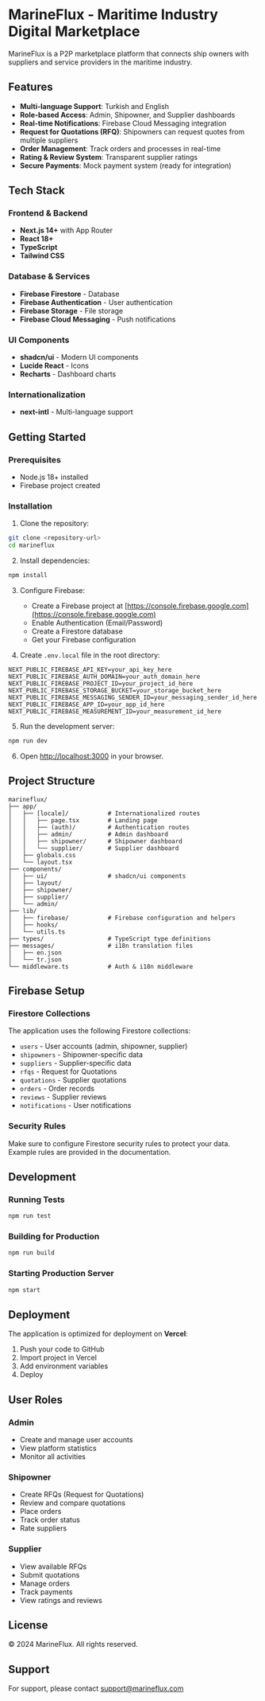 # MarineFlux - Maritime Industry Digital Marketplace

MarineFlux is a P2P marketplace platform that connects ship owners with suppliers and service providers in the maritime industry.

## Features

- **Multi-language Support**: Turkish and English
- **Role-based Access**: Admin, Shipowner, and Supplier dashboards
- **Real-time Notifications**: Firebase Cloud Messaging integration
- **Request for Quotations (RFQ)**: Shipowners can request quotes from multiple suppliers
- **Order Management**: Track orders and processes in real-time
- **Rating & Review System**: Transparent supplier ratings
- **Secure Payments**: Mock payment system (ready for integration)

## Tech Stack

### Frontend & Backend
- **Next.js 14+** with App Router
- **React 18+**
- **TypeScript**
- **Tailwind CSS**

### Database & Services
- **Firebase Firestore** - Database
- **Firebase Authentication** - User authentication
- **Firebase Storage** - File storage
- **Firebase Cloud Messaging** - Push notifications

### UI Components
- **shadcn/ui** - Modern UI components
- **Lucide React** - Icons
- **Recharts** - Dashboard charts

### Internationalization
- **next-intl** - Multi-language support

## Getting Started

### Prerequisites

- Node.js 18+ installed
- Firebase project created

### Installation

1. Clone the repository:
```bash
git clone <repository-url>
cd marineflux
```

2. Install dependencies:
```bash
npm install
```

3. Configure Firebase:
   - Create a Firebase project at [https://console.firebase.google.com](https://console.firebase.google.com)
   - Enable Authentication (Email/Password)
   - Create a Firestore database
   - Get your Firebase configuration

4. Create `.env.local` file in the root directory:
```env
NEXT_PUBLIC_FIREBASE_API_KEY=your_api_key_here
NEXT_PUBLIC_FIREBASE_AUTH_DOMAIN=your_auth_domain_here
NEXT_PUBLIC_FIREBASE_PROJECT_ID=your_project_id_here
NEXT_PUBLIC_FIREBASE_STORAGE_BUCKET=your_storage_bucket_here
NEXT_PUBLIC_FIREBASE_MESSAGING_SENDER_ID=your_messaging_sender_id_here
NEXT_PUBLIC_FIREBASE_APP_ID=your_app_id_here
NEXT_PUBLIC_FIREBASE_MEASUREMENT_ID=your_measurement_id_here
```

5. Run the development server:
```bash
npm run dev
```

6. Open [http://localhost:3000](http://localhost:3000) in your browser.

## Project Structure

```
marineflux/
├── app/
│   ├── [locale]/           # Internationalized routes
│   │   ├── page.tsx        # Landing page
│   │   ├── (auth)/         # Authentication routes
│   │   ├── admin/          # Admin dashboard
│   │   ├── shipowner/      # Shipowner dashboard
│   │   └── supplier/       # Supplier dashboard
│   ├── globals.css
│   └── layout.tsx
├── components/
│   ├── ui/                 # shadcn/ui components
│   ├── layout/
│   ├── shipowner/
│   ├── supplier/
│   └── admin/
├── lib/
│   ├── firebase/           # Firebase configuration and helpers
│   ├── hooks/
│   └── utils.ts
├── types/                  # TypeScript type definitions
├── messages/               # i18n translation files
│   ├── en.json
│   └── tr.json
└── middleware.ts           # Auth & i18n middleware
```

## Firebase Setup

### Firestore Collections

The application uses the following Firestore collections:

- `users` - User accounts (admin, shipowner, supplier)
- `shipowners` - Shipowner-specific data
- `suppliers` - Supplier-specific data
- `rfqs` - Request for Quotations
- `quotations` - Supplier quotations
- `orders` - Order records
- `reviews` - Supplier reviews
- `notifications` - User notifications

### Security Rules

Make sure to configure Firestore security rules to protect your data. Example rules are provided in the documentation.

## Development

### Running Tests
```bash
npm run test
```

### Building for Production
```bash
npm run build
```

### Starting Production Server
```bash
npm start
```

## Deployment

The application is optimized for deployment on **Vercel**:

1. Push your code to GitHub
2. Import project in Vercel
3. Add environment variables
4. Deploy

## User Roles

### Admin
- Create and manage user accounts
- View platform statistics
- Monitor all activities

### Shipowner
- Create RFQs (Request for Quotations)
- Review and compare quotations
- Place orders
- Track order status
- Rate suppliers

### Supplier
- View available RFQs
- Submit quotations
- Manage orders
- Track payments
- View ratings and reviews

## License

© 2024 MarineFlux. All rights reserved.

## Support

For support, please contact support@marineflux.com




